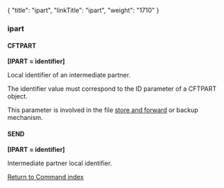 {
    "title": "ipart",
    "linkTitle": "ipart",
    "weight": "1710"
}<span id="ipart"></span>

### ipart

#### CFTPART

****[IPART = identifier]****

Local identifier of an intermediate
partner.

The identifier value must correspond to the ID parameter of a
CFTPART object.

This parameter is involved in the file [store
and forward](../../../../concepts/transfer_command_overview/store_and_forward_mode_routing) or backup mechanism.

#### SEND

****[IPART = identifier]****

Intermediate partner local identifier.

[Return to Command index](../../)
